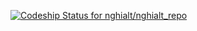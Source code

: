 [ ![Codeship Status for nghialt/nghialt_repo](https://www.codeship.io/projects/d5b41480-18a8-0132-4729-469fc5315eea/status)](https://www.codeship.io/projects/34258)
